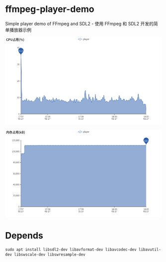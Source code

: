 # ffmpeg-player-demo
Simple player demo of FFmpeg and SDL2 - 使用 FFmpeg 和 SDL2 开发的简单播放器示例

![CPU](./cpu.png)

![memory](./memory.png)

# Depends

```
sudo apt install libsdl2-dev libavformat-dev libavcodec-dev libavutil-dev libswscale-dev libswresample-dev
```